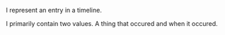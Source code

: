 I represent an entry in a timeline. 

I primarily contain two values. A thing that occured and when it occured.

